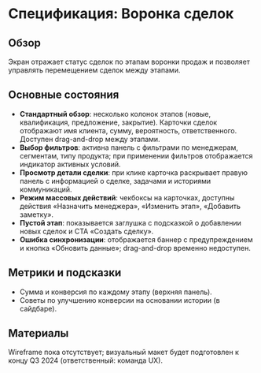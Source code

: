 # Спецификация: Воронка сделок

## Обзор
Экран отражает статус сделок по этапам воронки продаж и позволяет управлять перемещением сделок между этапами.

## Основные состояния
- **Стандартный обзор**: несколько колонок этапов (новые, квалификация, предложение, закрытие). Карточки сделок отображают имя клиента, сумму, вероятность, ответственного. Доступен drag-and-drop между этапами.
- **Выбор фильтров**: активна панель с фильтрами по менеджерам, сегментам, типу продукта; при применении фильтров отображается индикатор активных условий.
- **Просмотр детали сделки**: при клике карточка раскрывает правую панель с информацией о сделке, задачами и историями коммуникаций.
- **Режим массовых действий**: чекбоксы на карточках, доступны действия «Назначить менеджера», «Изменить этап», «Добавить заметку».
- **Пустой этап**: показывается заглушка с подсказкой о добавлении новых сделок и CTA «Создать сделку».
- **Ошибка синхронизации**: отображается баннер с предупреждением и кнопка «Обновить данные»; drag-and-drop временно недоступен.

## Метрики и подсказки
- Сумма и конверсия по каждому этапу (верхняя панель).
- Советы по улучшению конверсии на основании истории (в сайдбаре).

## Материалы
Wireframe пока отсутствует; визуальный макет будет подготовлен к концу Q3 2024 (ответственный: команда UX).
